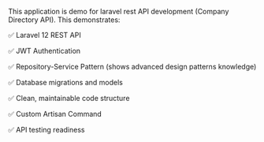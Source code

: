 This application is demo for laravel rest API development (Company Directory API). This demonstrates:

✅ Laravel 12 REST API

✅ JWT Authentication

✅ Repository-Service Pattern (shows advanced design patterns knowledge)

✅ Database migrations and models

✅ Clean, maintainable code structure

✅ Custom Artisan Command

✅ API testing readiness
